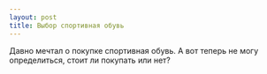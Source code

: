 ```yaml
---
layout: post 
title: Выбор спортивная обувь 
--- 
```

Давно мечтал о покупке спортивная обувь. А вот теперь не могу определиться, стоит ли покупать или нет?